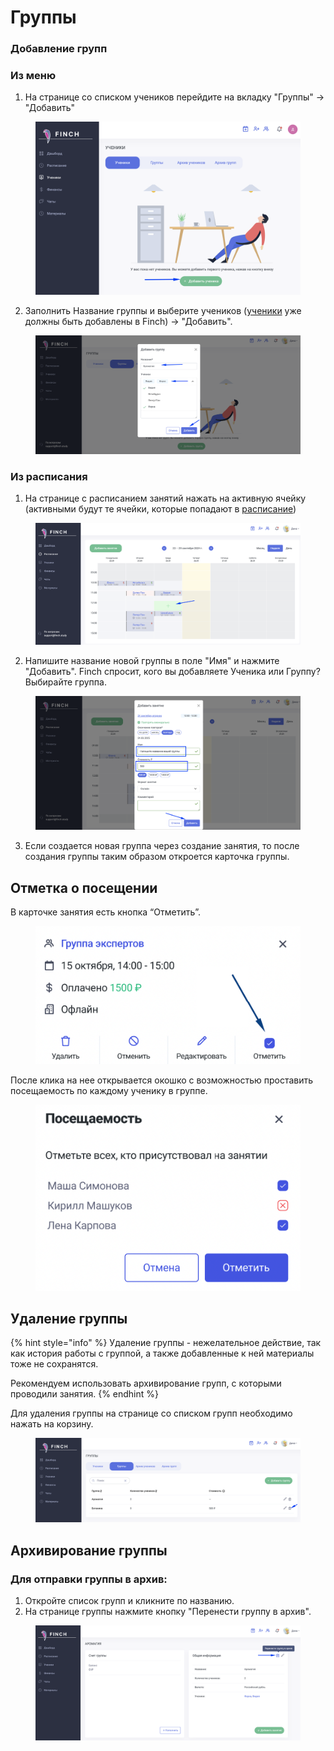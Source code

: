 # Группы

### Добавление групп&#x20;

### Из меню

1. На странице со списком учеников перейдите на вкладку "Группы" -> "Добавить"

<figure><img src="../.gitbook/assets/image (44).png" alt=""><figcaption></figcaption></figure>

2. Заполнить Название группы и выберите учеников ([ученики](ucheniki.md#dobavlenie-uchenikov) уже должны быть добавлены в Finch) ->  "Добавить".

<figure><img src="../.gitbook/assets/image (90).png" alt=""><figcaption></figcaption></figure>

### Из расписания

1. На странице с расписанием занятий нажать на активную ячейку (активными будут те ячейки, которые попадают в [расписание](../zanyatiya-i-videozvonki/raspisanie.md))

<figure><img src="../.gitbook/assets/image (91).png" alt=""><figcaption></figcaption></figure>

2. Напишите название новой группы  в поле "Имя" и нажмите "Добавить". Finch спросит, кого вы добавляете Ученика или Группу? Выбирайте группа.

<figure><img src="../.gitbook/assets/image (92).png" alt=""><figcaption></figcaption></figure>

3. Если создается новая группа через создание занятия, то после создания группы таким образом откроется карточка группы.

## Отметка о посещении

В карточке занятия есть кнопка “Отметить”.&#x20;

<figure><img src="../.gitbook/assets/image (21).png" alt=""><figcaption></figcaption></figure>

После клика на нее открывается окошко с возможностью проставить посещаемость по каждому ученику в группе.&#x20;

<figure><img src="../.gitbook/assets/image (113).png" alt=""><figcaption></figcaption></figure>

## Удаление группы

{% hint style="info" %}
Удаление группы - нежелательное действие, так как история работы  с группой, а также добавленные к ней материалы тоже не сохранятся. &#x20;

Рекомендуем использовать архивирование групп, с которыми проводили занятия.
{% endhint %}

Для удаления группы на странице со списком групп необходимо нажать на корзину.

<figure><img src="../.gitbook/assets/image (95).png" alt=""><figcaption></figcaption></figure>

## Архивирование группы&#x20;

### Для отправки группы в архив:

1. Откройте список групп и кликните по названию.
2. На странице группы нажмите кнопку "Перенести группу в архив".

<figure><img src="../.gitbook/assets/image (94).png" alt=""><figcaption></figcaption></figure>
